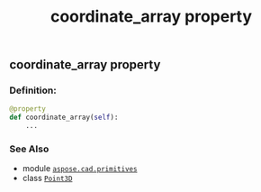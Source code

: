 ﻿---
title: coordinate_array property
second_title: Aspose.CAD for Python via .NET API References
description: 
type: docs
weight: 140
url: /python-net/aspose.cad.primitives/point3d/coordinate_array/
is_root: false
---

## coordinate_array property

### Definition:
```python
@property
def coordinate_array(self):
    ...
```

### See Also
* module [`aspose.cad.primitives`](../../)
* class [`Point3D`](/cad/python-net/aspose.cad.primitives/point3d)
